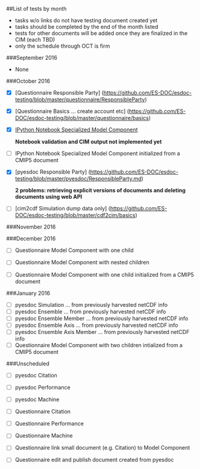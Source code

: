 ##List of tests by month
* tasks w/o links do not have testing document created yet
* tasks should be completed by the end of the month listed
* tests for other documents will be added once they are finalized in the CIM (each TBD)
* only the schedule through OCT is firm

###September 2016
 * None
  
###October 2016
  - [x] [Questionnaire Responsible Party] (https://github.com/ES-DOC/esdoc-testing/blob/master/questionnaire/ResponsibleParty)
  - [x] [Questionnaire Basics ... create account etc] (https://github.com/ES-DOC/esdoc-testing/blob/master/questionnaire/basics)
  - [x] [IPython Notebook Specialized Model Component](https://github.com/ES-DOC/esdoc-testing/blob/master/notebook/ModelWithoutCMIP5.md)
  
    **Notebook validation and CIM output not implemented yet**
  - [ ] IPython Notebook Specialized Model Component initialized from a CMIP5 document
  - [x] [pyesdoc Responsible Party] (https://github.com/ES-DOC/esdoc-testing/blob/master/pyesdoc/ResponsibleParty.md)
  
    **2 problems: retrieving explicit versions of documents and deleting documents using web API**
  - [ ] [cim2cdf Simulation dump data only] (https://github.com/ES-DOC/esdoc-testing/blob/master/cdf2cim/basics)

###November 2016
  
###December 2016
  - [ ] Questionnaire Model Component with one child
  - [ ] Questionnaire Model Component with nested children 
  - [ ] Questionnaire Model Component with one child initialized from a CMIP5 document
  

###January 2016
  - [ ] pyesdoc Simulation ... from previously harvested netCDF info
  - [ ] pyesdoc Ensemble ... from previously harvested netCDF info
  - [ ] pyesdoc Ensemble Member ... from previously harvested netCDF info
  - [ ] pyesdoc Ensemble Axis ... from previously harvested netCDF info
  - [ ] pyesdoc Ensemble Axis Member ... from previously harvested netCDF info
  - [ ] Questionnaire Model Component with two children intialized from a CMIP5 document
  
###Unscheduled
  - [ ] pyesdoc Citation
  - [ ] pyesdoc Performance
  - [ ] pyesdoc Machine
  - [ ] Questionnaire Citation
  - [ ] Questionnaire Performance
  - [ ] Questionnaire Machine
  - [ ] Questionnaire link small document (e.g. Citation) to Model Component
  - [ ] Questionnaire edit and publish document created from pyesdoc

